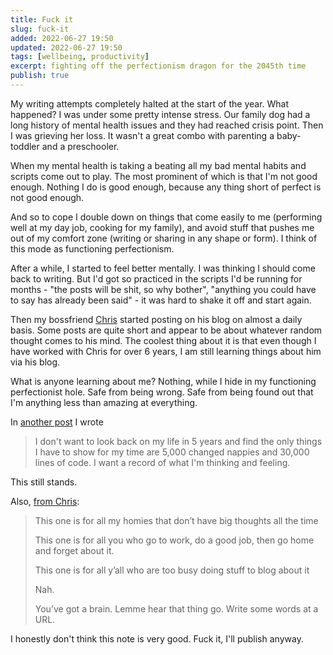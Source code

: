 ```yaml
---
title: Fuck it
slug: fuck-it
added: 2022-06-27 19:50
updated: 2022-06-27 19:50
tags: [wellbeing, productivity]
excerpt: fighting off the perfectionism dragon for the 2045th time
publish: true
---
```


My writing attempts completely halted at the start of the year. What happened? I was under some pretty intense stress. Our family dog had a long history of mental health issues and they had reached crisis point. Then I was grieving her loss. It wasn't a great combo with parenting a baby-toddler and a preschooler.

When my mental health is taking a beating all my bad mental habits and scripts come out to play. The most prominent of which is that I'm not good enough. Nothing I do is good enough, because any thing short of perfect is not good enough.

And so to cope I double down on things that come easily to me (performing well at my day job, cooking for my family), and avoid stuff that pushes me out of my comfort zone (writing or sharing in any shape or form). I think of this mode as functioning perfectionism.

After a while, I started to feel better mentally. I was thinking I should come back to writing. But I'd got so practiced in the scripts I'd be running for months - "the posts will be shit, so why bother", "anything you could have to say has already been said" - it was hard to shake it off and start again.

Then my bossfriend [Chris](https://chriscoyier.net) started posting on his blog on almost a daily basis. Some posts are quite short and appear to be about whatever random thought comes to his mind. The coolest thing about it is that even though I have worked with Chris for over 6 years, I am still learning things about him via his blog.

What is anyone learning about me? Nothing, while I hide in my functioning perfectionist hole. Safe from being wrong. Safe from being found out that I'm anything less than amazing at everything.

In [another post](/why-write/) I wrote

> I don't want to look back on my life in 5 years and find the only things I have to show for my time are 5,000 changed nappies and 30,000 lines of code. I want a record of what I'm thinking and feeling.  

This still stands.

Also, [from Chris](https://chriscoyier.net/2022/05/11/%f0%9f%a7%a0%f0%9f%92%ad%e2%9c%8f%ef%b8%8f/):
<blockquote>

<p>This one is for all my homies that don’t have big thoughts all the time</p>

<p>This one is for all you who go to work, do a good job, then go home and forget about it.</p>

<p>This one is for all y’all who are too busy doing stuff to blog about it</p>

<p>Nah.</p>

<p>You’ve got a brain. Lemme hear that thing go. Write some words at a URL.</p>

</blockquote>

I honestly don't think this note is very good. Fuck it, I'll publish anyway.